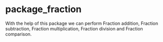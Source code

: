 # package_fraction
With the help of this package we can perform Fraction addition, Fraction subtraction, Fraction multiplication, Fraction division and Fraction comparison.
